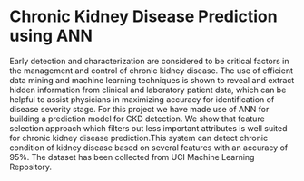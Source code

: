 # Chronic Kidney Disease Prediction using ANN

Early detection and characterization are considered to be critical factors in the management and control of chronic kidney disease. The use of efficient data mining and machine learning techniques is shown to reveal and extract hidden information from clinical and laboratory patient data, which can be helpful to assist physicians in maximizing accuracy for identification of disease severity stage. For this  project we have made use of ANN for building a prediction model for CKD detection. We show that feature selection approach which filters out less important attributes is well suited for chronic kidney disease prediction.This system can detect chronic condition of kidney disease based on several features with an accuracy of 95%. The dataset has been collected from UCI Machine Learning Repository. 
